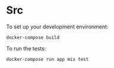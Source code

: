 # Src

To set up your development environment:

    docker-compose build

To run the tests:

    docker-compose run app mix test
